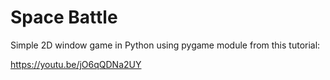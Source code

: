 # Space Battle

Simple 2D window game in Python using pygame module from this tutorial:

https://youtu.be/jO6qQDNa2UY
